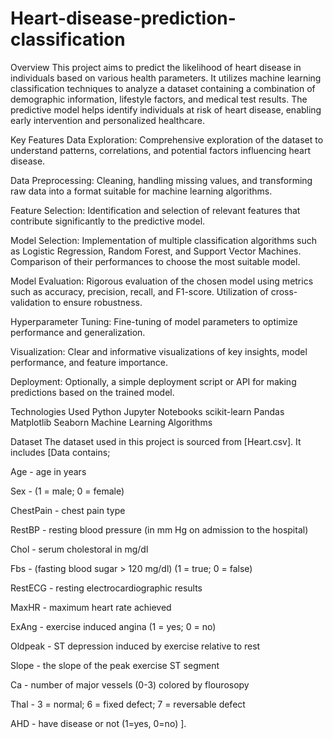 # Heart-disease-prediction-classification
Overview
This project aims to predict the likelihood of heart disease in individuals based on various health parameters. It utilizes machine learning classification techniques to analyze a dataset containing a combination of demographic information, lifestyle factors, and medical test results. The predictive model helps identify individuals at risk of heart disease, enabling early intervention and personalized healthcare.

Key Features
Data Exploration: Comprehensive exploration of the dataset to understand patterns, correlations, and potential factors influencing heart disease.

Data Preprocessing: Cleaning, handling missing values, and transforming raw data into a format suitable for machine learning algorithms.

Feature Selection: Identification and selection of relevant features that contribute significantly to the predictive model.

Model Selection: Implementation of multiple classification algorithms such as Logistic Regression, Random Forest, and Support Vector Machines. Comparison of their performances to choose the most suitable model.

Model Evaluation: Rigorous evaluation of the chosen model using metrics such as accuracy, precision, recall, and F1-score. Utilization of cross-validation to ensure robustness.

Hyperparameter Tuning: Fine-tuning of model parameters to optimize performance and generalization.

Visualization: Clear and informative visualizations of key insights, model performance, and feature importance.

Deployment: Optionally, a simple deployment script or API for making predictions based on the trained model.

Technologies Used
Python
Jupyter Notebooks
scikit-learn
Pandas
Matplotlib
Seaborn
Machine Learning Algorithms

Dataset
The dataset used in this project is sourced from [Heart.csv]. It includes 
[Data contains;

Age - age in years

Sex - (1 = male; 0 = female)

ChestPain - chest pain type

RestBP - resting blood pressure (in mm Hg on admission to the hospital)

Chol - serum cholestoral in mg/dl

Fbs - (fasting blood sugar > 120 mg/dl) (1 = true; 0 = false)

RestECG - resting electrocardiographic results

MaxHR - maximum heart rate achieved

ExAng - exercise induced angina (1 = yes; 0 = no)

Oldpeak - ST depression induced by exercise relative to rest

Slope - the slope of the peak exercise ST segment

Ca - number of major vessels (0-3) colored by flourosopy

Thal - 3 = normal; 6 = fixed defect; 7 = reversable defect

AHD - have disease or not (1=yes, 0=no)
].



